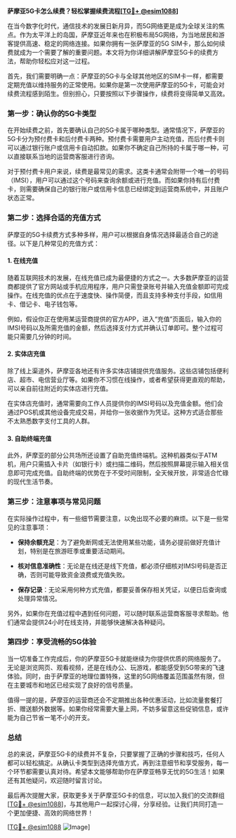 **萨摩亚5G卡怎么续费？轻松掌握续费流程[[TG💪+ @esim1088](https://t.me/s/esim1088)]**

在当今数字化时代，通信技术的发展日新月异，而5G网络更是成为全球关注的焦点。作为太平洋上的岛国，萨摩亚近年来也在积极布局5G网络，为当地居民和游客提供高速、稳定的网络连接。如果你拥有一张萨摩亚的5G SIM卡，那么如何续费就成为一个需要了解的重要问题。本文将为你详细讲解萨摩亚5G卡的续费方法，帮助你轻松应对这一过程。

首先，我们需要明确一点：萨摩亚的5G卡与全球其他地区的SIM卡一样，都需要定期充值以维持服务的正常使用。如果你是第一次使用萨摩亚的5G卡，可能会对续费流程感到陌生。但别担心，只要按照以下步骤操作，续费将变得简单又高效。

### **第一步：确认你的5G卡类型**

在开始续费之前，首先要确认自己的5G卡属于哪种类型。通常情况下，萨摩亚的5G卡分为预付费卡和后付费卡两种。预付费卡需要用户主动充值，而后付费卡则可以通过银行账户或信用卡自动扣款。如果你不确定自己所持的卡属于哪一种，可以直接联系当地的运营商客服进行咨询。

对于预付费卡用户来说，续费是最常见的需求。这类卡通常会附带一个唯一的号码（IMSI），用户可以通过这个号码来查询余额或进行充值。而如果你持有后付费卡，则需要确保自己的银行账户或信用卡信息已经绑定到运营商系统中，并且账户状态正常。

### **第二步：选择合适的充值方式**

萨摩亚的5G卡续费方式多种多样，用户可以根据自身情况选择最适合自己的途径。以下是几种常见的充值方式：

#### **1. 在线充值**
随着互联网技术的发展，在线充值已成为最便捷的方式之一。大多数萨摩亚的运营商都提供了官方网站或手机应用程序，用户只需登录账号并输入充值金额即可完成操作。在线充值的优点在于速度快、操作简便，而且支持多种支付手段，如信用卡、借记卡、电子钱包等。

例如，假设你正在使用某运营商提供的官方APP，进入“充值”页面后，输入你的IMSI号码以及所需充值的金额，然后选择支付方式并确认订单即可。整个过程可能只需要几分钟的时间。

#### **2. 实体店充值**
除了线上渠道外，萨摩亚各地还有许多实体店铺提供充值服务。这些店铺包括便利店、超市、电信营业厅等。如果你不习惯在线操作，或者希望获得更直观的帮助，可以亲自前往附近的实体店进行充值。

在实体店充值时，通常需要向工作人员提供你的IMSI号码以及充值金额。他们会通过POS机或其他设备完成交易，并给你一张收据作为凭证。这种方式适合那些不太熟悉数字支付工具的人群。

#### **3. 自助终端充值**
此外，萨摩亚的部分公共场所还设置了自助充值终端机。这种机器类似于ATM机，用户只需插入卡片（如银行卡）或扫描二维码，然后按照屏幕提示输入相关信息即可完成充值。自助终端的优势在于不受时间限制，全天候开放，非常适合忙碌的现代生活节奏。

### **第三步：注意事项与常见问题**

在实际操作过程中，有一些细节需要注意，以免出现不必要的麻烦。以下是一些常见的注意事项：

- **保持余额充足**：为了避免断网或无法使用某些功能，请务必提前做好充值计划，特别是在旅游旺季或重要活动期间。
  
- **核对信息准确性**：无论是在线还是线下充值，都必须仔细核对IMSI号码是否正确，否则可能导致资金浪费或充值失败。

- **保存记录**：无论采用何种方式充值，都要妥善保存相关凭证，以便日后查询或处理异常情况。

另外，如果你在充值过程中遇到任何问题，可以随时联系运营商客服寻求帮助。他们通常会提供24小时在线支持，并能够快速解决各种疑问。

### **第四步：享受流畅的5G体验**

当一切准备工作完成后，你的萨摩亚5G卡就能继续为你提供优质的网络服务了。无论是浏览网页、观看视频，还是在线办公、玩游戏，都能感受到5G带来的飞速体验。同时，由于萨摩亚的地理位置特殊，这里的5G网络覆盖范围虽然有限，但在主要城市和地区已经实现了良好的信号质量。

值得一提的是，萨摩亚的运营商还会不定期推出各种优惠活动，比如流量套餐打折、赠送额外数据等。如果你经常需要大量上网，不妨多留意这些促销信息，或许能为自己节省一笔不小的开支。

### **总结**

总的来说，萨摩亚5G卡的续费并不复杂，只要掌握了正确的步骤和技巧，任何人都可以轻松搞定。从确认卡类型到选择充值方式，再到注意细节和享受服务，每一个环节都需要认真对待。希望本文能够帮助你在萨摩亚畅享无忧的5G生活！如果还有其他疑问，欢迎随时留言讨论。

最后再次提醒大家，获取更多关于萨摩亚5G卡的信息，可以加入我们的交流群组[[TG💪+ @esim1088](https://t.me/s/esim1088)]，与其他用户一起探讨心得，分享经验。让我们共同打造一个更加便捷、高效的网络世界！

[[TG💪+ @esim1088](https://t.me/s/esim1088) ![Image](https://i.postimg.cc/4NQfJmqS/Snipaste-2025-05-13-00-14-12.png)]